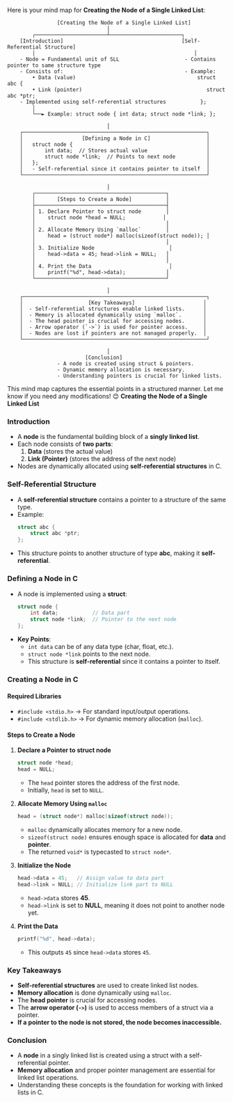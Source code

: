Here is your mind map for **Creating the Node of a Single Linked List**:  

```
                [Creating the Node of a Single Linked List]
                                │
        ┌───────────────────────┴───────────────────────┐
    [Introduction]                                      [Self-Referential Structure]
        │                                                   │
    - Node = Fundamental unit of SLL                     - Contains pointer to same structure type
    - Consists of:                                       - Example:
        • Data (value)                                       struct abc {
        • Link (pointer)                                        struct abc *ptr;
    - Implemented using self-referential structures           };
        │
        └──► Example: struct node { int data; struct node *link; };

                                │
    ┌───────────────────────────────────────────────────────────┐
    │                   [Defining a Node in C]                  │
    │   struct node {                                           │
    │       int data;  // Stores actual value                   │
    │       struct node *link;  // Points to next node          │
    │   };                                                      │
    │   - Self-referential since it contains pointer to itself  │
    └───────────────────────────────────────────────────────────┘

                                │
        ┌──────────────────────────────────────────┐
        │       [Steps to Create a Node]           │
        ├──────────────────────────────────────────┤
        │ 1. Declare Pointer to struct node        │
        │    struct node *head = NULL;            │
        │                                          │
        │ 2. Allocate Memory Using `malloc`        │
        │    head = (struct node*) malloc(sizeof(struct node)); │
        │                                          │
        │ 3. Initialize Node                        │
        │    head->data = 45; head->link = NULL;   │
        │                                          │
        │ 4. Print the Data                         │
        │    printf("%d", head->data);             │
        └──────────────────────────────────────────┘

                                │
    ┌───────────────────────────────────────────────────────────┐
    │                     [Key Takeaways]                      │
    │  - Self-referential structures enable linked lists.      │
    │  - Memory is allocated dynamically using `malloc`.       │
    │  - The head pointer is crucial for accessing nodes.      │
    │  - Arrow operator (`->`) is used for pointer access.     │
    │  - Nodes are lost if pointers are not managed properly.  │
    └───────────────────────────────────────────────────────────┘

                                │
                         [Conclusion]
                - A node is created using struct & pointers.
                - Dynamic memory allocation is necessary.
                - Understanding pointers is crucial for linked lists.
```

This mind map captures the essential points in a structured manner. Let me know if you need any modifications! 😊
**Creating the Node of a Single Linked List**

### **Introduction**
- A **node** is the fundamental building block of a **singly linked list**.
- Each node consists of **two parts**:
  1. **Data** (stores the actual value)
  2. **Link (Pointer)** (stores the address of the next node)
- Nodes are dynamically allocated using **self-referential structures** in C.

### **Self-Referential Structure**
- A **self-referential structure** contains a pointer to a structure of the same type.
- Example:
  ```c
  struct abc {
      struct abc *ptr;
  };
  ```
- This structure points to another structure of type **abc**, making it **self-referential**.

### **Defining a Node in C**
- A node is implemented using a **struct**:
  ```c
  struct node {
      int data;           // Data part
      struct node *link;  // Pointer to the next node
  };
  ```
- **Key Points**:
  - `int data` can be of any data type (char, float, etc.).
  - `struct node *link` points to the next node.
  - This structure is **self-referential** since it contains a pointer to itself.

### **Creating a Node in C**
#### **Required Libraries**
- `#include <stdio.h>` → For standard input/output operations.
- `#include <stdlib.h>` → For dynamic memory allocation (`malloc`).

#### **Steps to Create a Node**
1. **Declare a Pointer to struct node**
   ```c
   struct node *head;
   head = NULL;
   ```
   - The `head` pointer stores the address of the first node.
   - Initially, `head` is set to `NULL`.

2. **Allocate Memory Using `malloc`**
   ```c
   head = (struct node*) malloc(sizeof(struct node));
   ```
   - `malloc` dynamically allocates memory for a new node.
   - `sizeof(struct node)` ensures enough space is allocated for **data** and **pointer**.
   - The returned `void*` is typecasted to `struct node*`.

3. **Initialize the Node**
   ```c
   head->data = 45;   // Assign value to data part
   head->link = NULL; // Initialize link part to NULL
   ```
   - `head->data` stores **45**.
   - `head->link` is set to **NULL**, meaning it does not point to another node yet.

4. **Print the Data**
   ```c
   printf("%d", head->data);
   ```
   - This outputs `45` since `head->data` stores `45`.

### **Key Takeaways**
- **Self-referential structures** are used to create linked list nodes.
- **Memory allocation** is done dynamically using `malloc`.
- The **head pointer** is crucial for accessing nodes.
- The **arrow operator (`->`)** is used to access members of a struct via a pointer.
- **If a pointer to the node is not stored, the node becomes inaccessible.**

### **Conclusion**
- A **node** in a singly linked list is created using a struct with a self-referential pointer.
- **Memory allocation** and proper pointer management are essential for linked list operations.
- Understanding these concepts is the foundation for working with linked lists in C.

